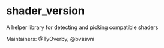 shader_version
==============

A helper library for detecting and picking compatible shaders

Maintainers: @TyOverby, @bvssvni

